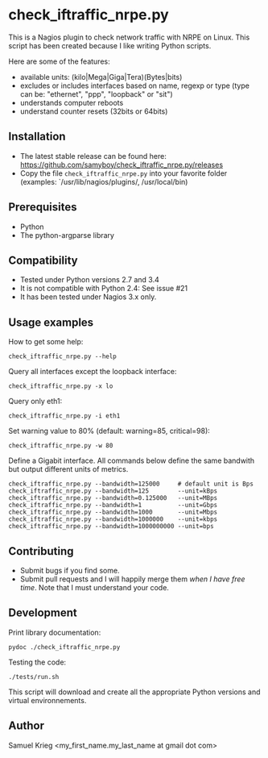 check_iftraffic_nrpe.py
=======================

This is a Nagios plugin to check network traffic with NRPE on Linux.
This script has been created because I like writing Python scripts.

Here are some of the features:

 * available units: (kilo|Mega|Giga|Tera)(Bytes|bits)
 * excludes or includes interfaces based on name, regexp or type (type can be: "ethernet", "ppp", "loopback" or "sit")
 * understands computer reboots
 * understand counter resets (32bits or 64bits)

Installation
--------

* The latest stable release can be found here: https://github.com/samyboy/check_iftraffic_nrpe.py/releases
* Copy the file `check_iftraffic_nrpe.py` into your favorite folder (examples: `/usr/lib/nagios/plugins/, /usr/local/bin)

Prerequisites
-------------

* Python
* The python-argparse library

Compatibility
-------------

* Tested under Python versions 2.7 and 3.4
* It is not compatible with Python 2.4: See issue #21
* It has been tested under Nagios 3.x only.

Usage examples
--------------

How to get some help:

    check_iftraffic_nrpe.py --help

Query all interfaces except the loopback interface:

    check_iftraffic_nrpe.py -x lo

Query only eth1:

    check_iftraffic_nrpe.py -i eth1

Set warning value to 80% (default: warning=85, critical=98):

    check_iftraffic_nrpe.py -w 80

Define a Gigabit interface.
All commands below define the same bandwith but output different units of metrics.

    check_iftraffic_nrpe.py --bandwidth=125000     # default unit is Bps
    check_iftraffic_nrpe.py --bandwidth=125        --unit=kBps
    check_iftraffic_nrpe.py --bandwidth=0.125000   --unit=MBps
    check_iftraffic_nrpe.py --bandwidth=1          --unit=Gbps
    check_iftraffic_nrpe.py --bandwidth=1000       --unit=Mbps
    check_iftraffic_nrpe.py --bandwidth=1000000    --unit=kbps
    check_iftraffic_nrpe.py --bandwidth=1000000000 --unit=bps


Contributing
------------

* Submit bugs if you find some.
* Submit pull requests and I will happily merge them *when I have free time*.
Note that I must understand your code.

Development
----------

Print library documentation:

    pydoc ./check_iftraffic_nrpe.py

Testing the code:

    ./tests/run.sh

This script will download and create all the appropriate Python versions and virtual environnements.

Author
------

Samuel Krieg <my_first_name.my_last_name at gmail dot com>

